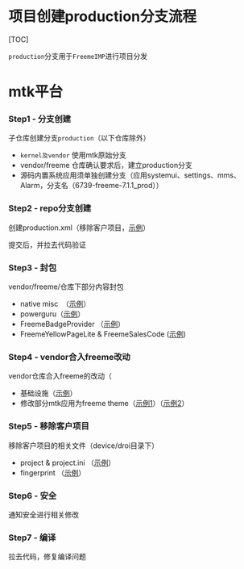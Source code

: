 # 项目创建production分支流程

[TOC]

`production`分支用于`FreemeIMP`进行项目分发

# mtk平台

### Step1 - 分支创建

子仓库创建分支`production`（以下仓库除外）

- `kernel及vendor` 使用mtk原始分支
- vendor/freeme 仓库确认要求后，建立production分支
- 源码内置系统应用须单独创建分支（应用systemui、settings、mms、Alarm，分支名（6739-freeme-7.1.1_prod））

### Step2 - repo分支创建

创建production.xml（移除客户项目，[示例](http://10.20.40.17:8080/#/c/37854/)）

提交后，并拉去代码验证

### Step3 - 封包

vendor/freeme/仓库下部分内容封包

- native misc  （[示例](http://10.20.40.17:8080/#/c/37870/)）
- powerguru（[示例](http://10.20.40.17:8080/#/c/37864/)）
- FreemeBadgeProvider （[示例](http://10.20.40.17:8080/#/c/37865/)）
- FreemeYellowPageLite & FreemeSalesCode ([示例](http://10.20.40.17:8080/#/c/37866/))

### Step4 - vendor合入freeme改动

vendor仓库合入freeme的改动（

- 基础设施（[示例](http://10.20.40.17:8080/#/c/37880/)）
- 修改部分mtk应用为freeme theme（[示例1](http://10.20.40.17:8080/#/c/37881/)）（[示例2](http://10.20.40.17:8080/#/c/37882/)）

### Step5 - 移除客户项目

移除客户项目的相关文件（device/droi目录下）

-  project & project.ini （[示例](http://10.20.40.17:8080/#/c/37908/)）
-  fingerprint （[示例](http://10.20.40.17:8080/#/c/37912/)）

### Step6 - 安全

通知安全进行相关修改

### Step7 - 编译

拉去代码，修复编译问题